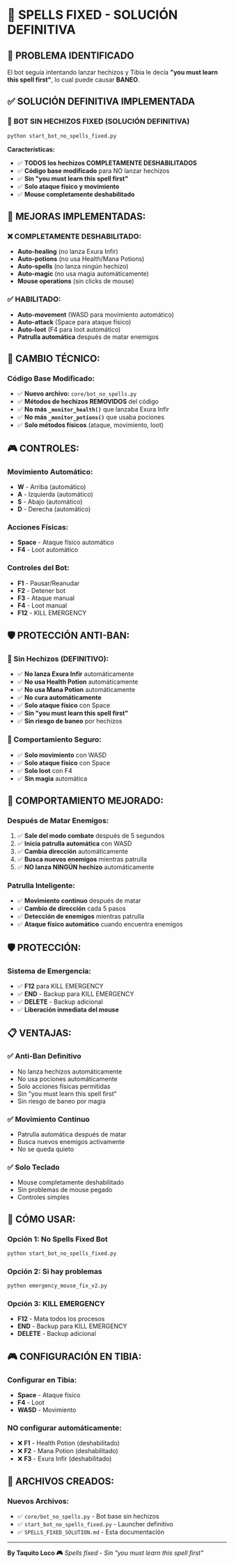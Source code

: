 # 🔮 SPELLS FIXED - SOLUCIÓN DEFINITIVA

## 🚨 **PROBLEMA IDENTIFICADO**
El bot seguía intentando lanzar hechizos y Tibia le decía **"you must learn this spell first"**, lo cual puede causar **BANEO**.

## ✅ **SOLUCIÓN DEFINITIVA IMPLEMENTADA**

### 🔮 **BOT SIN HECHIZOS FIXED (SOLUCIÓN DEFINITIVA)**
```bash
python start_bot_no_spells_fixed.py
```

**Características:**
- ✅ **TODOS los hechizos COMPLETAMENTE DESHABILITADOS**
- ✅ **Código base modificado** para NO lanzar hechizos
- ✅ **Sin "you must learn this spell first"**
- ✅ **Solo ataque físico y movimiento**
- ✅ **Mouse completamente deshabilitado**

## 🎯 **MEJORAS IMPLEMENTADAS:**

### ❌ **COMPLETAMENTE DESHABILITADO:**
- **Auto-healing** (no lanza Exura Infir)
- **Auto-potions** (no usa Health/Mana Potions)
- **Auto-spells** (no lanza ningún hechizo)
- **Auto-magic** (no usa magia automáticamente)
- **Mouse operations** (sin clicks de mouse)

### ✅ **HABILITADO:**
- **Auto-movement** (WASD para movimiento automático)
- **Auto-attack** (Space para ataque físico)
- **Auto-loot** (F4 para loot automático)
- **Patrulla automática** después de matar enemigos

## 🔧 **CAMBIO TÉCNICO:**

### **Código Base Modificado:**
- ✅ **Nuevo archivo:** `core/bot_no_spells.py`
- ✅ **Métodos de hechizos REMOVIDOS** del código
- ✅ **No más `_monitor_health()`** que lanzaba Exura Infir
- ✅ **No más `_monitor_potions()`** que usaba pociones
- ✅ **Solo métodos físicos** (ataque, movimiento, loot)

## 🎮 **CONTROLES:**

### **Movimiento Automático:**
- **W** - Arriba (automático)
- **A** - Izquierda (automático)
- **S** - Abajo (automático)
- **D** - Derecha (automático)

### **Acciones Físicas:**
- **Space** - Ataque físico automático
- **F4** - Loot automático

### **Controles del Bot:**
- **F1** - Pausar/Reanudar
- **F2** - Detener bot
- **F3** - Ataque manual
- **F4** - Loot manual
- **F12** - KILL EMERGENCY

## 🛡️ **PROTECCIÓN ANTI-BAN:**

### **🔮 Sin Hechizos (DEFINITIVO):**
- ✅ **No lanza Exura Infir** automáticamente
- ✅ **No usa Health Potion** automáticamente
- ✅ **No usa Mana Potion** automáticamente
- ✅ **No cura automáticamente**
- ✅ **Solo ataque físico** con Space
- ✅ **Sin "you must learn this spell first"**
- ✅ **Sin riesgo de baneo** por hechizos

### **🎯 Comportamiento Seguro:**
- ✅ **Solo movimiento** con WASD
- ✅ **Solo ataque físico** con Space
- ✅ **Solo loot** con F4
- ✅ **Sin magia** automática

## 🎯 **COMPORTAMIENTO MEJORADO:**

### **Después de Matar Enemigos:**
1. ✅ **Sale del modo combate** después de 5 segundos
2. ✅ **Inicia patrulla automática** con WASD
3. ✅ **Cambia dirección** automáticamente
4. ✅ **Busca nuevos enemigos** mientras patrulla
5. ✅ **NO lanza NINGÚN hechizo** automáticamente

### **Patrulla Inteligente:**
- ✅ **Movimiento continuo** después de matar
- ✅ **Cambio de dirección** cada 5 pasos
- ✅ **Detección de enemigos** mientras patrulla
- ✅ **Ataque físico automático** cuando encuentra enemigos

## 🛡️ **PROTECCIÓN:**

### **Sistema de Emergencia:**
- ✅ **F12** para KILL EMERGENCY
- ✅ **END** - Backup para KILL EMERGENCY
- ✅ **DELETE** - Backup adicional
- ✅ **Liberación inmediata del mouse**

## 📋 **VENTAJAS:**

### ✅ **Anti-Ban Definitivo**
- No lanza hechizos automáticamente
- No usa pociones automáticamente
- Solo acciones físicas permitidas
- Sin "you must learn this spell first"
- Sin riesgo de baneo por magia

### ✅ **Movimiento Continuo**
- Patrulla automática después de matar
- Busca nuevos enemigos activamente
- No se queda quieto

### ✅ **Solo Teclado**
- Mouse completamente deshabilitado
- Sin problemas de mouse pegado
- Controles simples

## 🚀 **CÓMO USAR:**

### **Opción 1: No Spells Fixed Bot**
```bash
python start_bot_no_spells_fixed.py
```

### **Opción 2: Si hay problemas**
```bash
python emergency_mouse_fix_v2.py
```

### **Opción 3: KILL EMERGENCY**
- **F12** - Mata todos los procesos
- **END** - Backup para KILL EMERGENCY
- **DELETE** - Backup adicional

## 🎮 **CONFIGURACIÓN EN TIBIA:**

### **Configurar en Tibia:**
- **Space** - Ataque físico
- **F4** - Loot
- **WASD** - Movimiento

### **NO configurar automáticamente:**
- ❌ **F1** - Health Potion (deshabilitado)
- ❌ **F2** - Mana Potion (deshabilitado)
- ❌ **F3** - Exura Infir (deshabilitado)

## 🔧 **ARCHIVOS CREADOS:**

### **Nuevos Archivos:**
- ✅ `core/bot_no_spells.py` - Bot base sin hechizos
- ✅ `start_bot_no_spells_fixed.py` - Launcher definitivo
- ✅ `SPELLS_FIXED_SOLUTION.md` - Esta documentación

---

**By Taquito Loco 🎮**
*Spells fixed - Sin "you must learn this spell first"* 